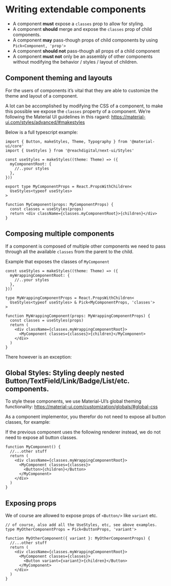 # Writing extendable components

- A component **must** expose a `classes` prop to allow for styling.
- A component **should** merge and expose the `classes` prop of child
  components.
- A component **may** pass-though props of child components by using
  `Pick<Component, 'prop'>`
- A component **should not** pass-though all props of a child component
- A component **must not** only be an assembly of other components without
  modifying the behavior / styles / layout of children.

## Component theming and layouts

For the users of components it’s vital that they are able to customize the theme
and layout of a component.

A lot can be accomplished by modifying the CSS of a component, to make this
possible we expose the `classes` property of a component. We’re following the
Material UI guidelines in this ragard:
https://material-ui.com/styles/advanced/#makestyles

Below is a full typescript example:

```tsx
import { Button, makeStyles, Theme, Typography } from '@material-ui/core'
import { UseStyles } from '@reachdigital/next-ui/Styles'

const useStyles = makeStyles((theme: Theme) => ({
  myComponentRoot: {
    //..your styles
  },
}))

export type MyComponentProps = React.PropsWithChildren<
  UseStyles<typeof useStyles>
>

function MyComponent(props: MyComponentProps) {
  const classes = useStyles(props)
  return <div className={classes.myComponentRoot}>{children}</div>
}
```

## Composing multiple components

If a component is composed of multiple other components we need to pass through
all the available `classes` from the parent to the child.

Example that exposes the classes of `MyComponent`

```tsx
const useStyles = makeStyles((theme: Theme) => ({
  myWrappingComponentRoot: {
    //..your styles
  },
}))

type MyWrappingComponentProps = React.PropsWithChildren<
  UseStyles<typeof useStyles> & Pick<MyComponentProps, 'classes'>
>

function MyWrappingComponent(props: MyWrappingComponentProps) {
  const classes = useStyles(props)
  return (
    <div className={classes.myWrappingComponentRoot}>
      <MyComponent classes={classes}>{children}</MyComponent>
    </div>
  )
}
```

There however is an exception:

## Global Styles: Styling deeply nested Button/TextField/Link/Badge/List/etc. components.

To style these components, we use Material-UI’s global theming functionality:
https://material-ui.com/customization/globals/#global-css

As a component implementor, you therefor do not need to expose all button
classes, for example:

If the previous component uses the following renderer instead, we do not need to
expose all button classes.

```tsx
function MyComponent() {
  //...other stuff
  return (
    <div className={classes.myWrappingComponentRoot}>
      <MyComponent classes={classes}>
        <Button>{children}</Button>
      </MyComponent>
    </div>
  )
}
```

## Exposing props

We of course are allowed to expose props of `<Button/>` like `variant` etc.

```tsx
// of course, also add all the UseStyles, etc, see above examples.
type MyOtherComponentProps = Pick<ButtonProps, 'variant'>

function MyOtherComponent({ variant }: MyOtherComponentProps) {
  //...other stuff
  return (
    <div className={classes.myWrappingComponentRoot}>
      <MyComponent classes={classes}>
        <Button variant={variant}>{children}</Button>
      </MyComponent>
    </div>
  )
}
```
